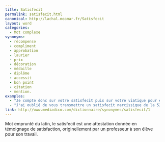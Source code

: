 ```yaml
---
title: Satisfecit
permalink: satisfecit.html
canonical: http://lachal.neamar.fr/Satisfecit
layout: word
categories:
  - Mot complexe
synonyms:
  - récompense
  - compliment
  - approbation
  - laurier
  - prix
  - décoration
  - médaille
  - diplôme
  - accessit
  - bon point
  - citation
  - mention.
examples:
  - "Je compte donc sur votre satisfecit puis sur votre viatique pour éviter toute imprécation inique ! (cf. Correspondance)"
  - "J'ai oublié de vous transmettre un satisfecit narcissique de la 52e promo."
link: http://www.mediadico.com/dictionnaire/synonymes/satisfecit/1
---
```


Mot emprunté du latin, le satisfecit est une attestation donnée en témoignage de satisfaction, originellement par un professeur à son élève pour son travail. 

